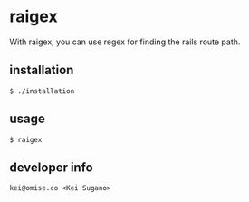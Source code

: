 # raigex

With raigex, you can use regex for finding the rails route path.


## installation

```
$ ./installation
```

## usage

```
$ raigex
```

## developer info

```
kei@omise.co <Kei Sugano>
```
